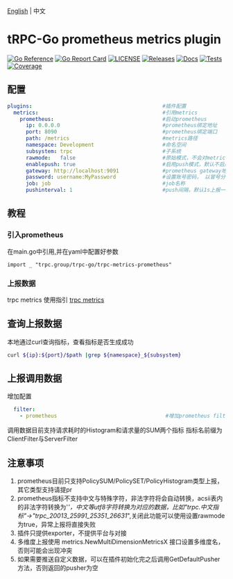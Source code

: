 [English](README.md) | 中文

# tRPC-Go prometheus metrics plugin 

[![Go Reference](https://pkg.go.dev/badge/github.com/trpc-ecosystem/go-metrics-prometheus.svg)](https://pkg.go.dev/github.com/trpc-ecosystem/go-metrics-prometheus)
[![Go Report Card](https://goreportcard.com/badge/github.com/trpc.group/trpc-go/trpc-metrics-prometheus)](https://goreportcard.com/report/github.com/trpc.group/trpc-go/trpc-metrics-prometheus)
[![LICENSE](https://img.shields.io/github/license/trpc-ecosystem/go-metrics-prometheus.svg?style=flat-square)](https://github.com/trpc-ecosystem/go-metrics-prometheus/blob/main/LICENSE)
[![Releases](https://img.shields.io/github/release/trpc-ecosystem/go-metrics-prometheus.svg?style=flat-square)](https://github.com/trpc-ecosystem/go-metrics-prometheus/releases)
[![Docs](https://img.shields.io/badge/docs-latest-green)](http://test.trpc.group.woa.com/docs/)
[![Tests](https://github.com/trpc-ecosystem/go-metrics-prometheus/actions/workflows/prc.yaml/badge.svg)](https://github.com/trpc-ecosystem/go-metrics-prometheus/actions/workflows/prc.yaml)
[![Coverage](https://codecov.io/gh/trpc-ecosystem/go-metrics-prometheus/branch/main/graph/badge.svg)](https://app.codecov.io/gh/trpc-ecosystem/go-metrics-prometheus/tree/main)

## 配置
```yaml
plugins:                                          #插件配置
  metrics:                                        #引用metrics
    prometheus:                                   #启动prometheus
      ip: 0.0.0.0                                 #prometheus绑定地址
      port: 8090                                  #prometheus绑定端口
      path: /metrics                              #metrics路径
      namespace: Development                      #命名空间
      subsystem: trpc                             #子系统
      rawmode:   false                            #原始模式，不会对metrics的特殊字符进行转换 
      enablepush: true                            #启用push模式，默认不启用
      gateway: http://localhost:9091              #prometheus gateway地址
      password: username:MyPassword               #设置账号密码， 以冒号分割
      job: job                                    #job名称
      pushinterval: 1                             #push间隔，默认1s上报一次
```

## 教程
### 引入prometheus
在main.go中引用,并在yaml中配置好参数

```golang
import _ "trpc.group/trpc-go/trpc-metrics-prometheus"
```

### 上报数据
trpc metrics 使用指引 [trpc metrics](https://github.com/trpc-group/trpc-go/blob/main/metrics/README_CN.md)

## 查询上报数据
本地通过curl查询指标，查看指标是否生成成功
```bash
curl ${ip}:${port}/$path |grep ${namespace}_${subsystem}
```

## 上报调用数据
增加配置
```yaml
  filter:
    - prometheus                                   #增加prometheus filter
```
调用数据目前支持请求耗时的Histogram和请求量的SUM两个指标
指标名前缀为ClientFilter与ServerFilter


## 注意事项
1. prometheus目前只支持PolicySUM/PolicySET/PolicyHistogram类型上报，其它类型支持请提pr
2. prometheus指标不支持中文与特殊字符，非法字符将会自动转换，acsii表内的非法字符转换为'_'，中文等utf8字符转换为对应的数据，比如"trpc.中文指标"->"trpc_20013_25991_25351_26631_",关闭此功能可以使用设置rawmode为true，异常上报将直接失败
3. 插件只提供exporter，不提供平台与对接
4. 多维度上报使用 metrics.NewMultiDimensionMetricsX 接口设置多维度名，否则可能会出现冲突
5. 如果需要推送自定义数据，可以在插件初始化完之后调用GetDefaultPusher方法，否则返回的pusher为空
